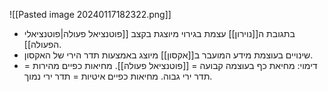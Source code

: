 ![[Pasted image 20240117182322.png]]
- בתגובת ה[[נוירון]] עצמת בגירוי מיוצגת בקצב [[פוטנציאל פעולה|פוטנציאלי הפעולה]].
- שינויים בעוצמת מידע המועבר ב[[אקסון]] מיוצג באמצעות תדר הירי של האקסון.
- דימוי: מחיאת כף בעוצמה קבועה = [[פוטנציאל פעולה]]. מחיאות כפיים מהירות = תדר ירי גבוה. מחיאות כפיים איטיות = תדר ירי נמוך.